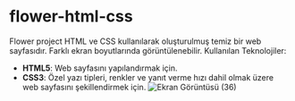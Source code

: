 # flower-html-css
Flower project
HTML ve CSS kullanılarak oluşturulmuş temiz bir web sayfasıdır. 
Farklı ekran boyutlarında görüntülenebilir.
Kullanılan Teknolojiler:
- **HTML5**: Web sayfasını yapılandırmak için.
- **CSS3**: Özel yazı tipleri, renkler ve yanıt verme hızı dahil olmak üzere web sayfasını şekillendirmek için.
![Ekran Görüntüsü (36)](https://github.com/user-attachments/assets/f0627667-311c-4f2a-bd59-c63e105035cb)

